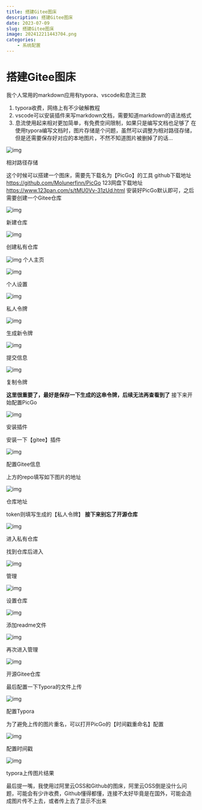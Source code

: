 ```yaml
---
title: 搭建Gitee图床
description: 搭建Gitee图床
date: 2023-07-09
slug: 搭建Gitee图床
image: 202412211443704.png
categories:
    - 系统配置
---
```


# 搭建Gitee图床
我个人常用的markdown应用有typora、vscode和息流三款
1. typora收费，网络上有不少破解教程
2. vscode可以安装插件来写markdown文档，需要知道markdown的语法格式
3. 息流使用起来相对更加简单，有免费空间限制，如果只是编写文档也足够了
在使用typora编写文档时，图片存储是个问题，虽然可以调整为相对路径存储，但是还需要保存好对应的本地图片，不然不知道图片被删掉了的话...

![img](https://raw.githubusercontent.com/IsUnderAchiever/markdown-img/master/PicGo01/202307012120337.avif)

相对路径存储

这个时候可以搭建一个图床，需要先下载名为【PicGo】的工具
github下载地址 https://github.com/Molunerfinn/PicGo
123网盘下载地址 https://www.123pan.com/s/tMU0Vv-31zUd.html
安装好PicGo默认即可，之后需要创建一个Gitee仓库

![img](https://raw.githubusercontent.com/IsUnderAchiever/markdown-img/master/PicGo01/202307012121381.avif)

新建仓库

![img](https://raw.githubusercontent.com/IsUnderAchiever/markdown-img/master/PicGo01/202307012122963.avif)

创建私有仓库

![img](https://raw.githubusercontent.com/IsUnderAchiever/markdown-img/master/PicGo01/202307012121608.avif)
个人主页

![img](https://raw.githubusercontent.com/IsUnderAchiever/markdown-img/master/PicGo01/202307012121208.avif)

个人设置

![img](https://raw.githubusercontent.com/IsUnderAchiever/markdown-img/master/PicGo01/202307012121102.avif)

私人令牌

![img](https://raw.githubusercontent.com/IsUnderAchiever/markdown-img/master/PicGo01/202307012121096.avif)

生成新令牌

![img](https://raw.githubusercontent.com/IsUnderAchiever/markdown-img/master/PicGo01/202307012122665.avif)

提交信息

![img](https://raw.githubusercontent.com/IsUnderAchiever/markdown-img/master/PicGo01/202307012122065.avif)

复制令牌

**这里很重要了，最好是保存一下生成的这串令牌，后续无法再查看到了**
接下来开始配置PicGo

![img](https://raw.githubusercontent.com/IsUnderAchiever/markdown-img/master/PicGo01/202307012121970.avif)

安装插件

安装一下【gitee】插件

![img](https://raw.githubusercontent.com/IsUnderAchiever/markdown-img/master/PicGo01/202307012120865.avif)

配置Gitee信息

上方的repo填写如下图片的地址

![img](https://raw.githubusercontent.com/IsUnderAchiever/markdown-img/master/PicGo01/202307012121380.avif)

仓库地址

token则填写生成的【私人令牌】
**接下来别忘了开源仓库**

![img](https://raw.githubusercontent.com/IsUnderAchiever/markdown-img/master/PicGo01/202307012120855.avif)

进入私有仓库

找到仓库后进入

![img](https://raw.githubusercontent.com/IsUnderAchiever/markdown-img/master/PicGo01/202307012121203.avif)

管理

![img](https://raw.githubusercontent.com/IsUnderAchiever/markdown-img/master/PicGo01/202307012121432.avif)

设置仓库

![img](https://raw.githubusercontent.com/IsUnderAchiever/markdown-img/master/PicGo01/202307012121081.avif)

添加readme文件

![img](https://raw.githubusercontent.com/IsUnderAchiever/markdown-img/master/PicGo01/202307012120070.avif)

再次进入管理

![img](https://raw.githubusercontent.com/IsUnderAchiever/markdown-img/master/PicGo01/202307012122254.avif)

开源Gitee仓库

最后配置一下Typora的文件上传

![img](https://raw.githubusercontent.com/IsUnderAchiever/markdown-img/master/PicGo01/202307012120802.avif)

配置Typora

为了避免上传的图片重名，可以打开PicGo的【时间戳重命名】配置

![img](https://raw.githubusercontent.com/IsUnderAchiever/markdown-img/master/PicGo01/202307012122554.avif)

配置时间戳

![img](https://raw.githubusercontent.com/IsUnderAchiever/markdown-img/master/PicGo01/202307012122013.avif)

typora上传图片结果

最后提一嘴，我使用过阿里云OSS和Github的图床，阿里云OSS倒是没什么问题，可能会有少许收费，Github懂得都懂，连接不太好毕竟是在国外，可能会造成图片传不上去，或者传上去了显示不出来
